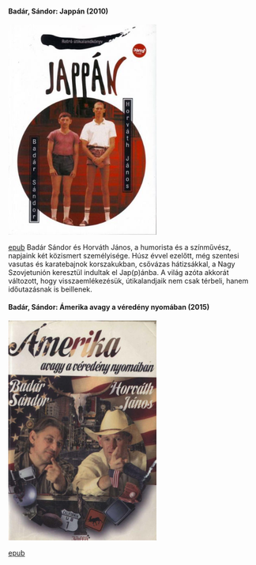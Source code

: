 #### <a name="id_1710">Badár, Sándor: Jappán (2010)</a>
<img src="https://github.com/BercziSandor/calibre_lib/raw/main/Badar%2C%20Sandor/Jappan%20%281710%29/cover.jpg" alt="cover" width="300"/>

[epub](https://github.com/BercziSandor/calibre_lib/raw/main/Badar%2C%20Sandor/Jappan%20%281710%29/Jappan%20-%20Badar%2C%20Sandor.epub)
Badár Sándor és Horváth János, a humorista és a színművész, napjaink két közismert személyisége. Húsz évvel ezelőtt, még szentesi vasutas és karatebajnok korszakukban, csővázas hátizsákkal, a Nagy Szovjetunión keresztül indultak el Jap(p)ánba. A világ azóta akkorát változott, hogy visszaemlékezésük, útikalandjaik nem csak térbeli, hanem időutazásnak is beillenek.

#### <a name="id_1709">Badár, Sándor: Ámerika avagy a véredény nyomában (2015)</a>
<img src="https://github.com/BercziSandor/calibre_lib/raw/main/Badar%2C%20Sandor/Amerika%20avagy%20a%20veredeny%20nyomaban%20%281709%29/cover.jpg" alt="cover" width="300"/>

[epub](https://github.com/BercziSandor/calibre_lib/raw/main/Badar%2C%20Sandor/Amerika%20avagy%20a%20veredeny%20nyomaban%20%281709%29/Amerika%20avagy%20a%20veredeny%20nyomab%20-%20Badar%2C%20Sandor.epub)


